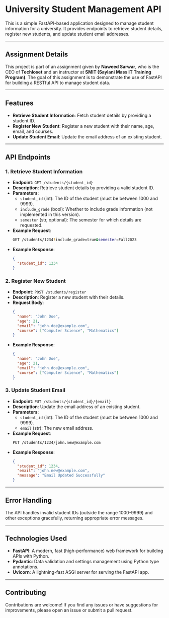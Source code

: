 # University Student Management API

This is a simple FastAPI-based application designed to manage student information for a university. It provides endpoints to retrieve student details, register new students, and update student email addresses.

---

## Assignment Details

This project is part of an assignment given by **Naweed Sarwar**, who is the CEO of **Techloset** and an instructor at **SMIT (Saylani Mass IT Training Program)**. The goal of this assignment is to demonstrate the use of FastAPI for building a RESTful API to manage student data.

---

## Features

- **Retrieve Student Information**: Fetch student details by providing a student ID.
- **Register New Student**: Register a new student with their name, age, email, and courses.
- **Update Student Email**: Update the email address of an existing student.

---

## API Endpoints

### 1. Retrieve Student Information

- **Endpoint**: `GET /students/{student_id}`
- **Description**: Retrieve student details by providing a valid student ID.
- **Parameters**:
  - `student_id` (int): The ID of the student (must be between 1000 and 9999).
  - `include_grade` (bool): Whether to include grade information (not implemented in this version).
  - `semester` (str, optional): The semester for which details are requested.
- **Example Request**:
  ```bash
  GET /students/1234?include_grade=true&semester=Fall2023
  ```
- **Example Response**:
  ```json
  {
    "student_id": 1234
  }
  ```

### 2. Register New Student

- **Endpoint**: `POST /students/register`
- **Description**: Register a new student with their details.
- **Request Body**:
  ```json
  {
    "name": "John Doe",
    "age": 21,
    "email": "john.doe@example.com",
    "course": ["Computer Science", "Mathematics"]
  }
  ```
- **Example Response**:
  ```json
  {
    "name": "John Doe",
    "age": 21,
    "email": "john.doe@example.com",
    "course": ["Computer Science", "Mathematics"]
  }
  ```

### 3. Update Student Email

- **Endpoint**: `PUT /students/{student_id}/{email}`
- **Description**: Update the email address of an existing student.
- **Parameters**:
  - `student_id` (int): The ID of the student (must be between 1000 and 9999).
  - `email` (str): The new email address.
- **Example Request**:
  ```bash
  PUT /students/1234/john.new@example.com
  ```
- **Example Response**:
  ```json
  {
    "student_id": 1234,
    "email": "john.new@example.com",
    "message": "Email Updated Successfully"
  }
  ```

---

## Error Handling

The API handles invalid student IDs (outside the range 1000-9999) and other exceptions gracefully, returning appropriate error messages.

---

## Technologies Used

- **FastAPI**: A modern, fast (high-performance) web framework for building APIs with Python.
- **Pydantic**: Data validation and settings management using Python type annotations.
- **Uvicorn**: A lightning-fast ASGI server for serving the FastAPI app.

---

## Contributing

Contributions are welcome! If you find any issues or have suggestions for improvements, please open an issue or submit a pull request.
